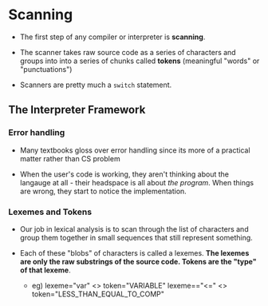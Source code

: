 # Scanning

- The first step of any compiler or interpreter is __scanning__.

- The scanner takes raw source code as a series of characters and groups into into a series of chunks called __tokens__ (meaningful "words" or "punctuations")

- Scanners are pretty much a `switch` statement.

## The Interpreter Framework

### Error handling

- Many textbooks gloss over error handling since its more of a practical matter rather than CS problem

- When the user's code is working, they aren't thinking about the langauge at all - their headspace is all about _the program_. When things are wrong, they start to notice the implementation. 

### Lexemes and Tokens

- Our job in lexical analysis is to scan through the list of characters and group them together in small sequences that still represent something.

- Each of these "blobs" of characters is called a lexemes. **The lexemes are only the raw substrings of the source code. Tokens are the "type" of that lexeme**. 

    - eg) lexeme="var" <> token="VARIABLE"
          lexeme=="<=" <> token="LESS_THAN_EQUAL_TO_COMP"